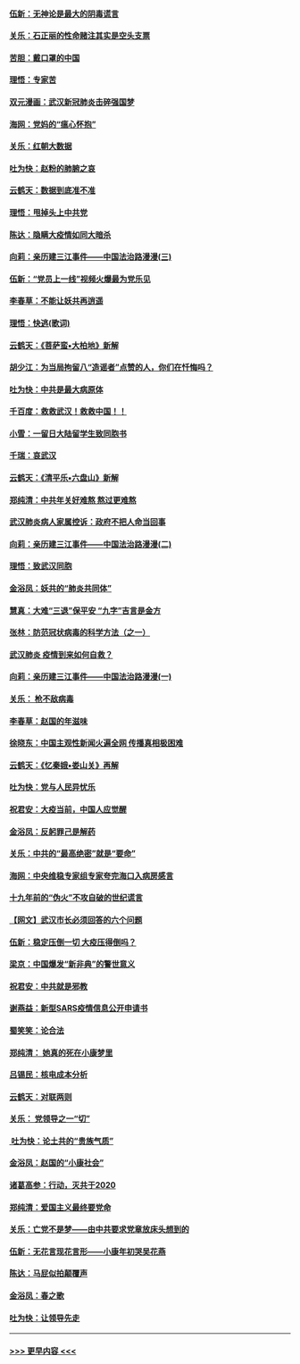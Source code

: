 #### [伍新：无神论是最大的阴毒谎言](../pages/nsc993/n11846129.md?t=02060856) 
#### [关乐：石正丽的性命赌注其实是空头支票](../pages/nsc993/n11846109.md?t=02060856) 
#### [苦胆：戴口罩的中国](../pages/nsc993/n11845576.md?t=02060856) 
#### [理悟：专家苦](../pages/nsc993/n11845564.md?t=02060856) 
#### [双元漫画：武汉新冠肺炎击碎强国梦](../pages/nsc993/n11843320.md?t=02060856) 
#### [海网：党妈的“瘟心怀抱”](../pages/nsc993/n11840740.md?t=02060856) 
#### [关乐：红朝大数据](../pages/nsc993/n11840675.md?t=02060856) 
#### [吐为快：赵粉的肺腑之哀](../pages/nsc993/n11840618.md?t=02060856) 
#### [云鹤天：数据到底准不准](../pages/nsc993/n11840325.md?t=02060856) 
#### [理悟：甩掉头上中共党](../pages/nsc993/n11838826.md?t=02060856) 
#### [陈达：隐瞒大疫情如同大暗杀](../pages/nsc993/n11838771.md?t=02060856) 
#### [向莉：亲历建三江事件——中国法治路漫漫(三)](../pages/nsc993/n11831825.md?t=02060856) 
#### [伍新：“党员上一线”视频火爆最为党乐见](../pages/nsc993/n11838200.md?t=02060856) 
#### [李春草：不能让妖共再逍遥](../pages/nsc993/n11838102.md?t=02060856) 
#### [理悟：快逃(歌词)](../pages/nsc993/n11838083.md?t=02060856) 
#### [云鹤天：《菩萨蛮▪大柏地》新解](../pages/nsc993/n11838059.md?t=02060856) 
#### [胡少江：为当局拘留八“造谣者”点赞的人，你们在忏悔吗？](../pages/nsc993/n11836801.md?t=02060856) 
#### [吐为快：中共是最大病原体](../pages/nsc993/n11836748.md?t=02060856) 
#### [千百度：救救武汉！救救中国！！](../pages/nsc993/n11836145.md?t=02060856) 
#### [小雪：一留日大陆留学生致同胞书](../pages/nsc993/n11834624.md?t=02060856) 
#### [千瑞：哀武汉](../pages/nsc993/n11833647.md?t=02060856) 
#### [云鹤天：《清平乐▪六盘山》新解](../pages/nsc993/n11833611.md?t=02060856) 
#### [郑纯清：中共年关好难熬 熬过更难熬](../pages/nsc993/n11833489.md?t=02060856) 
#### [武汉肺炎病人家属控诉：政府不把人命当回事](../pages/nsc993/n11833205.md?t=02060856) 
#### [向莉：亲历建三江事件——中国法治路漫漫(二)](../pages/nsc993/n11829102.md?t=02060856) 
#### [理悟：致武汉同胞](../pages/nsc993/n11831522.md?t=02060856) 
#### [金浴凤：妖共的“肺炎共同体”](../pages/nsc993/n11829448.md?t=02060856) 
#### [慧真：大难“三退”保平安 “九字”吉言是金方](../pages/nsc993/n11829501.md?t=02060856) 
#### [张林：防范冠状病毒的科学方法（之一）](../pages/nsc993/n11828618.md?t=02060856) 
#### [武汉肺炎 疫情到来如何自救？](../pages/nsc993/n11827632.md?t=02060856) 
#### [向莉：亲历建三江事件——中国法治路漫漫(一)](../pages/nsc993/n11827190.md?t=02060856) 
#### [关乐： 枪不敌病毒](../pages/nsc993/n11826746.md?t=02060856) 
#### [李春草：赵国的年滋味](../pages/nsc993/n11826321.md?t=02060856) 
#### [徐晓东：中国主观性新闻火遍全网 传播真相极困难](../pages/nsc993/n11826508.md?t=02060856) 
#### [云鹤天：《忆秦娥▪娄山关》再解](../pages/nsc993/n11824682.md?t=02060856) 
#### [吐为快：党与人民异忧乐](../pages/nsc993/n11824660.md?t=02060856) 
#### [祝君安：大疫当前，中国人应觉醒](../pages/nsc993/n11821946.md?t=02060856) 
#### [金浴凤：反躬罪己是解药](../pages/nsc993/n11820280.md?t=02060856) 
#### [关乐：中共的“最高绝密”就是“要命”](../pages/nsc993/n11816946.md?t=02060856) 
#### [海网：中央维稳专家组专家夸完海口入病房感言](../pages/nsc993/n11815138.md?t=02060856) 
#### [十九年前的“伪火”不攻自破的世纪谎言](../pages/nsc993/n11813238.md?t=02060856) 
#### [【网文】武汉市长必须回答的六个问题](../pages/nsc993/n11813848.md?t=02060856) 
#### [伍新：稳定压倒一切 大疫压得倒吗？](../pages/nsc993/n11812634.md?t=02060856) 
#### [梁京：中国爆发“新非典”的警世意义](../pages/nsc993/n11812554.md?t=02060856) 
#### [祝君安：中共就是邪教](../pages/nsc993/n11812431.md?t=02060856) 
#### [谢燕益：新型SARS疫情信息公开申请书](../pages/nsc993/n11808840.md?t=02060856) 
#### [蜀笑笑：论合法](../pages/nsc993/n11808064.md?t=02060856) 
#### [郑纯清： 她真的死在小康梦里](../pages/nsc993/n11806623.md?t=02060856) 
#### [吕锡民：核电成本分析](../pages/nsc993/n11806284.md?t=02060856) 
#### [云鹤天：对联两则](../pages/nsc993/n11805957.md?t=02060856) 
#### [关乐： 党领导之一“切”](../pages/nsc993/n11804505.md?t=02060856) 
#### [ 吐为快：论土共的“贵族气质”](../pages/nsc993/n11804490.md?t=02060856) 
#### [金浴凤：赵国的“小康社会”](../pages/nsc993/n11804452.md?t=02060856) 
#### [诸葛高参：行动，灭共于2020](../pages/nsc993/n11804120.md?t=02060856) 
#### [郑纯清：爱国主义最终要党命](../pages/nsc993/n11802197.md?t=02060856) 
#### [关乐：亡党不是梦——由中共要求党章放床头想到的](../pages/nsc993/n11802156.md?t=02060856) 
#### [伍新：无花言现花言形——小康年初哭吴花燕](../pages/nsc993/n11800044.md?t=02060856) 
#### [陈达：马屁似拍颠覆声](../pages/nsc993/n11800010.md?t=02060856) 
#### [金浴凤：春之歌](../pages/nsc993/n11797687.md?t=02060856) 
#### [吐为快：让领导先走](../pages/nsc993/n11797512.md?t=02060856) 

----
#### [ >>> 更早内容 <<< ](../indexes/nsc993-earlier.md)
